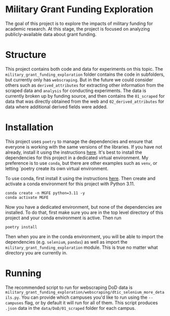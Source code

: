 # Military Grant Funding Exploration
The goal of this project is to explore the impacts of military funding for academic research. At this stage, the project is focused on analyzing publicly-available data about grant funding.

# Structure
This project contains both code and data for experiments on this topic. The `military_grant_funding_exploration` folder contains the code in subfolders, but currently only has `webscraping`. But in the future we could consider others such as `derived_attributes` for extracting other information from the scraped data and `analysis` for conducting experiments. The data is currently broken up by funding source, and then contains the `01_scraped` for data that was directly obtained from the web and `02_derived_attributes` for data where additional derived fields were added.

# Installation
This project uses `poetry` to manage the dependencies and ensure that everyone is working with the same versions of the libraries. If you have not already, install it using the instructions [here](https://python-poetry.org/docs/#installation). It's best to install the dependencies for this project in a dedicated virtual environment. My preference is to use `conda`, but there are other examples such as `venv`, or letting `poetry create its own virtual environment.

To use conda, first install it using the instructions [here](https://docs.anaconda.com/free/anaconda/install/). Then create and activate a conda environment for this project with Python 3.11.
```
conda create -n MGFE python=3.11 -y
conda activate MGFE
```

Now you have a dedicated environment, but none of the dependencies are installed. To do that, first make sure you are in the top level directory of this project and your conda environment is active. Then run
```
poetry install
```
Then when you are in the conda environment, you will be able to import the dependencies (e.g. `selenium`, `pandas`) as well as import the `military_grant_funding_exploration` module. This is true no matter what directory you are currently in.

# Running
The recommended script to run for webscraping DoD data is `military_grant_funding_exploration/webscraping/dtic_selenium_more_details.py`. You can provide which campuses you'd like to run using the `--campuses` flag, or by default it will run for all of them. This script produces `.json` data in the `data/DoD/01_scraped` folder for each campus.
